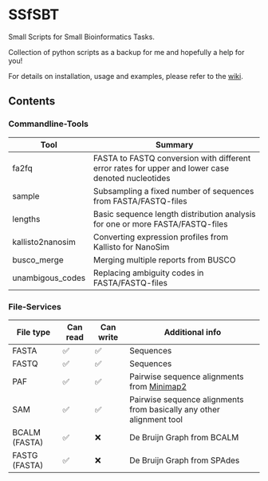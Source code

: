 # SSfSBT
Small Scripts for Small Bioinformatics Tasks.

Collection of python scripts as a backup for me and hopefully a help for you!

For details on installation, usage and examples, please refer to the [wiki](https://github.com/SimonHegele/SSfSBT/wiki).

## Contents

### Commandline-Tools

Tool              | Summary
------------------|--------
fa2fq             | FASTA to FASTQ conversion with different error rates for upper and lower case denoted nucleotides
sample            | Subsampling a fixed number of sequences from FASTA/FASTQ-files
lengths           | Basic sequence length distribution analysis for one or more FASTA/FASTQ-files
kallisto2nanosim  | Converting expression profiles from Kallisto for NanoSim
busco_merge       | Merging multiple reports from BUSCO
unambigous_codes  | Replacing ambiguity codes in FASTA/FASTQ-files

### File-Services

| File type     | Can read | Can write | Additional info |
|---------------|----------|-----------|-----------------|
| FASTA         | ✅       | ✅       | Sequences
| FASTQ         | ✅       | ✅       | Sequences
| PAF           | ✅       | ✅       | Pairwise sequence alignments from [Minimap2](https://github.com/lh3/minimap2)
| SAM           | ✅       | ✅       | Pairwise sequence alignments from basically any other alignment tool
| BCALM (FASTA) | ✅       | ❌       | De Bruijn Graph from BCALM
| FASTG (FASTA) | ✅       | ❌       | De Bruijn Graph from SPAdes
